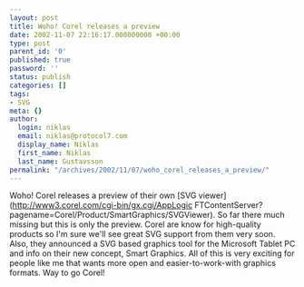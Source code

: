 ```yaml
---
layout: post
title: Woho! Corel releases a preview
date: 2002-11-07 22:16:17.000000000 +00:00
type: post
parent_id: '0'
published: true
password: ''
status: publish
categories: []
tags:
- SVG
meta: {}
author:
  login: niklas
  email: niklas@protocol7.com
  display_name: Niklas
  first_name: Niklas
  last_name: Gustavsson
permalink: "/archives/2002/11/07/woho_corel_releases_a_preview/"
---
```

Woho! Corel releases a preview of their own [SVG viewer](http://www3.corel.com/cgi-bin/gx.cgi/AppLogic FTContentServer?pagename=Corel/Product/SmartGraphics/SVGViewer). So far there much missing but this is only the preview. Corel are know for high-quality products so I'm sure we'll see great SVG support from them very soon. Also, they announced a SVG based graphics tool for the Microsoft Tablet PC and info on their new concept, Smart Graphics. All of this is very exciting for people like me that wants more open and easier-to-work-with graphics formats. Way to go Corel!

